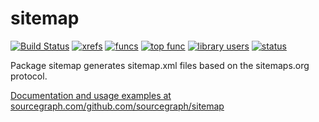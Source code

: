 sitemap
==============================================

[![Build Status](https://travis-ci.org/sourcegraph/sitemap.png)](https://travis-ci.org/sourcegraph/sitemap)
[![xrefs](https://sourcegraph.com/api/repos/github.com/sourcegraph/sitemap/badges/xrefs.png)](https://sourcegraph.com/github.com/sourcegraph/sitemap)
[![funcs](https://sourcegraph.com/api/repos/github.com/sourcegraph/sitemap/badges/funcs.png)](https://sourcegraph.com/github.com/sourcegraph/sitemap)
[![top func](https://sourcegraph.com/api/repos/github.com/sourcegraph/sitemap/badges/top-func.png)](https://sourcegraph.com/github.com/sourcegraph/sitemap)
[![library users](https://sourcegraph.com/api/repos/github.com/sourcegraph/sitemap/badges/library-users.png)](https://sourcegraph.com/github.com/sourcegraph/sitemap)
[![status](https://sourcegraph.com/api/repos/github.com/sourcegraph/sitemap/badges/status.png)](https://sourcegraph.com/github.com/sourcegraph/sitemap)

Package sitemap generates sitemap.xml files based on the sitemaps.org protocol.

[Documentation and usage examples at sourcegraph.com/github.com/sourcegraph/sitemap](https://sourcegraph.com/github.com/sourcegraph/sitemap)
